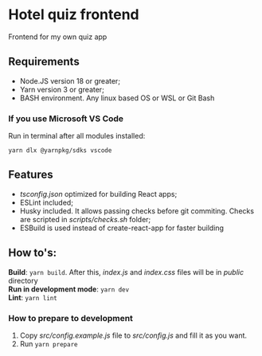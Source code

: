 # Hotel quiz frontend
Frontend for my own quiz app

## Requirements

* Node.JS version 18 or greater;
* Yarn version 3 or greater;
* BASH environment. Any linux based OS or WSL or Git Bash

### If you use Microsoft VS Code

Run in terminal after all modules installed:

```shell
yarn dlx @yarnpkg/sdks vscode
```

## Features

* _tsconfig.json_ optimized for building React apps;
* ESLint included;
* Husky included. It allows passing checks before git commiting. Checks are scripted in _scripts/checks.sh_ folder;
* ESBuild is used instead of create-react-app for faster building

## How to's:

__Build__: `yarn build`. After this, _index.js_ and _index.css_ files will be in _public_ directory\
__Run in development mode__: `yarn dev`\
__Lint__: `yarn lint`

### How to prepare to development

1. Copy _src/config.example.js_ file to _src/config.js_ and fill it as you want.
2. Run `yarn prepare`
